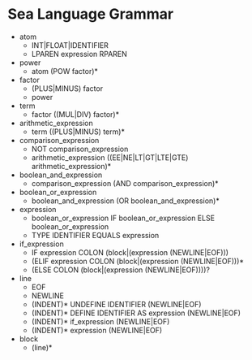 # Sea Language Grammar

- atom
    * INT|FLOAT|IDENTIFIER
    * LPAREN expression RPAREN
- power
    * atom (POW factor)*
- factor
    * (PLUS|MINUS) factor
    * power
- term
    * factor ((MUL|DIV) factor)*
- arithmetic_expression
    * term ((PLUS|MINUS) term)*
- comparison_expression
    * NOT comparison_expression
    * arithmetic_expression ((EE|NE|LT|GT|LTE|GTE) arithmetic_expression)*
- boolean_and_expression
    * comparison_expression (AND comparison_expression)*
- boolean_or_expression
    * boolean_and_expression (OR boolean_and_expression)*
- expression
    * boolean_or_expression IF boolean_or_expression ELSE boolean_or_expression
    * TYPE IDENTIFIER EQUALS expression
- if_expression
    * IF expression COLON (block|(expression (NEWLINE|EOF)))
    * (ELIF expression COLON (block|(expression (NEWLINE|EOF)))*
    * (ELSE COLON (block|(expression (NEWLINE|EOF))))?
- line
    * EOF
    * NEWLINE
    * (INDENT)* UNDEFINE IDENTIFIER (NEWLINE|EOF)
    * (INDENT)* DEFINE IDENTIFIER AS expression (NEWLINE|EOF)
    * (INDENT)* if_expression (NEWLINE|EOF)
    * (INDENT)* expression (NEWLINE|EOF)
- block
    * (line)*

